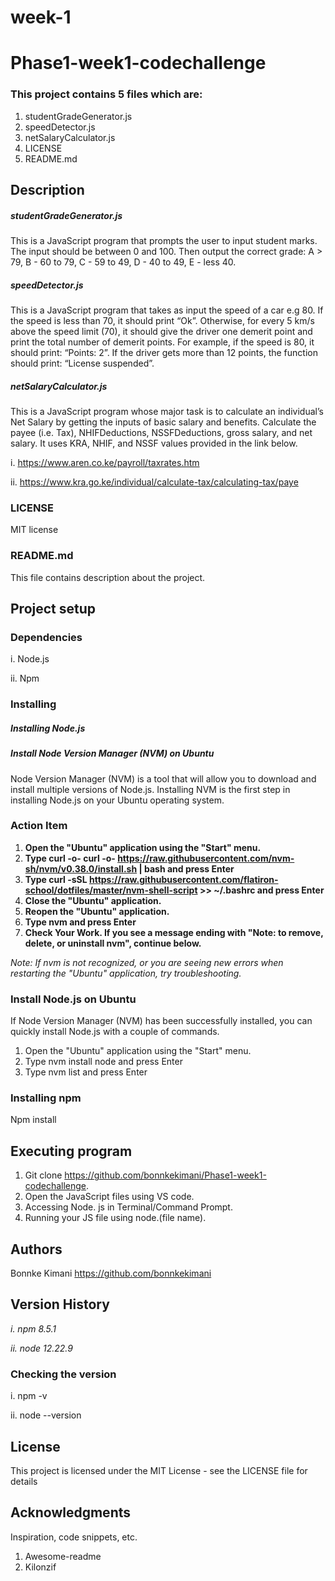 # week-1
# Phase1-week1-codechallenge
### This project contains 5 files which are:

  1. studentGradeGenerator.js
  2. speedDetector.js
  3. netSalaryCalculator.js
  4. LICENSE
  5. README.md
  
## Description
##### studentGradeGenerator.js
This is a JavaScript program that prompts the user to input student marks. The input should be between 0 and 100. Then output the correct grade: 
A > 79, B - 60 to 79, C -  59 to 49, D - 40 to 49, E - less 40.
##### speedDetector.js
This is a JavaScript program that takes as input the speed of a car e.g 80. If the speed is less than 70, it should print “Ok”. Otherwise, for every 5 km/s above the speed limit (70), it should give the driver one demerit point and print the total number of demerit points.
For example, if the speed is 80, it should print: “Points: 2”. If the driver gets more than 12 points, the function should print: “License suspended”.
##### netSalaryCalculator.js
This is a JavaScript program whose major task is to calculate an individual’s Net Salary by getting the inputs of basic salary and benefits. Calculate the payee (i.e. Tax), NHIFDeductions, NSSFDeductions, gross salary, and net salary. 
It uses KRA, NHIF, and NSSF values provided in the link below.

i. https://www.aren.co.ke/payroll/taxrates.htm

ii. https://www.kra.go.ke/individual/calculate-tax/calculating-tax/paye

### LICENSE
MIT license
### README.md
This file contains description about the project.
## Project setup
### Dependencies
i. Node.js

ii. Npm
### Installing
##### Installing Node.js 
##### Install Node Version Manager (NVM) on Ubuntu
Node Version Manager (NVM) is a tool that will allow you to download and install multiple versions of Node.js. Installing NVM is the first step in installing Node.js on your Ubuntu operating system.

### Action Item
1. **Open the "Ubuntu" application using the "Start" menu.**
2. **Type curl -o- curl -o- https://raw.githubusercontent.com/nvm-sh/nvm/v0.38.0/install.sh | bash and press Enter**
3. **Type curl -sSL https://raw.githubusercontent.com/flatiron-school/dotfiles/master/nvm-shell-script >> ~/.bashrc and press Enter**
4. **Close the "Ubuntu" application.**
5. **Reopen the "Ubuntu" application.**
6. **Type nvm and press Enter**
7. **Check Your Work.
If you see a message ending with "Note: to remove, delete, or uninstall nvm", continue below.**

_Note: If nvm is not recognized, or you are seeing new errors when restarting the "Ubuntu" application, try troubleshooting._ 
  
### Install Node.js on Ubuntu
  
If Node Version Manager (NVM) has been successfully installed, you can quickly install Node.js with a couple of commands.
1. Open the "Ubuntu" application using the "Start" menu.
2. Type nvm install node and press Enter
3. Type nvm list and press Enter
  
### Installing npm
Npm install


## Executing program
1. Git clone https://github.com/bonnkekimani/Phase1-week1-codechallenge.
2. Open the JavaScript files using VS code.
3. Accessing Node. js in Terminal/Command Prompt.
4. Running your JS file using node.(file name).
## Authors
Bonnke Kimani https://github.com/bonnkekimani
## Version History
_i. npm 8.5.1_

_ii. node 12.22.9_
### Checking the version
i. npm -v
  
ii. node --version
## License
This project is licensed under the MIT License - see the LICENSE file for details
## Acknowledgments
Inspiration, code snippets, etc.
1. Awesome-readme
2. Kilonzif



